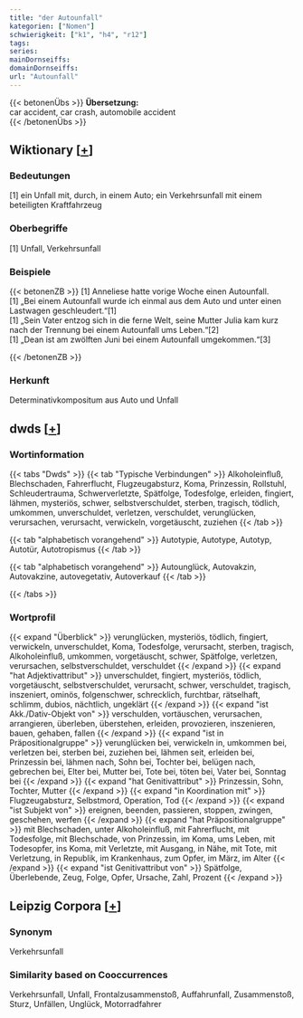 ```yaml
---
title: "der Autounfall"
kategorien: ["Nomen"]
schwierigkeit: ["k1", "h4", "r12"]
tags:
series:
mainDornseiffs:
domainDornseiffs:
url: "Autounfall"
---
```


{{< betonenÜbs >}}
**Übersetzung:**  
car accident, car crash, automobile accident  
{{< /betonenÜbs >}}

## Wiktionary [[+](https://de.wiktionary.org/wiki/Autounfall)]

### Bedeutungen
[1] ein Unfall mit, durch, in einem Auto; ein Verkehrsunfall mit einem beteiligten Kraftfahrzeug  

### Oberbegriffe
[1] Unfall, Verkehrsunfall  

### Beispiele
{{< betonenZB >}}
[1] Anneliese hatte vorige Woche einen Autounfall.  
[1] „Bei einem Autounfall wurde ich einmal aus dem Auto und unter einen Lastwagen geschleudert.“[1]  
[1] „Sein Vater entzog sich in die ferne Welt, seine Mutter Julia kam kurz nach der Trennung bei einem Autounfall ums Leben.“[2]  
[1] „Dean ist am zwölften Juni bei einem Autounfall umgekommen.“[3]  

{{< /betonenZB >}}
### Herkunft
Determinativkompositum aus Auto und Unfall  



## dwds [[+](https://www.dwds.de/wb/Autounfall)]

### Wortinformation
{{< tabs "Dwds" >}}
{{< tab "Typische Verbindungen" >}}
Alkoholeinfluß, Blechschaden, Fahrerflucht, Flugzeugabsturz, Koma, Prinzessin, Rollstuhl, Schleudertrauma, Schwerverletzte, Spätfolge, Todesfolge, erleiden, fingiert, lähmen, mysteriös, schwer, selbstverschuldet, sterben, tragisch, tödlich, umkommen, unverschuldet, verletzen, verschuldet, verunglücken, verursachen, verursacht, verwickeln, vorgetäuscht, zuziehen
{{< /tab >}}

{{< tab "alphabetisch vorangehend" >}}
Autotypie, Autotype, Autotyp, Autotür, Autotropismus
{{< /tab >}}

{{< tab "alphabetisch vorangehend" >}}
Autounglück, Autovakzin, Autovakzine, autovegetativ, Autoverkauf
{{< /tab >}}

{{< /tabs >}}

### Wortprofil
{{< expand "Überblick" >}} verunglücken, mysteriös, tödlich, fingiert, verwickeln, unverschuldet, Koma, Todesfolge, verursacht, sterben, tragisch, Alkoholeinfluß, umkommen, vorgetäuscht, schwer, Spätfolge, verletzen, verursachen, selbstverschuldet, verschuldet {{< /expand >}}
{{< expand "hat Adjektivattribut" >}} unverschuldet, fingiert, mysteriös, tödlich, vorgetäuscht, selbstverschuldet, verursacht, schwer, verschuldet, tragisch, inszeniert, ominös, folgenschwer, schrecklich, furchtbar, rätselhaft, schlimm, dubios, nächtlich, ungeklärt {{< /expand >}}
{{< expand "ist Akk./Dativ-Objekt von" >}} verschulden, vortäuschen, verursachen, arrangieren, überleben, überstehen, erleiden, provozieren, inszenieren, bauen, gehaben, fallen {{< /expand >}}
{{< expand "ist in Präpositionalgruppe" >}} verunglücken bei, verwickeln in, umkommen bei, verletzen bei, sterben bei, zuziehen bei, lähmen seit, erleiden bei, Prinzessin bei, lähmen nach, Sohn bei, Tochter bei, belügen nach, gebrechen bei, Elter bei, Mutter bei, Tote bei, töten bei, Vater bei, Sonntag bei {{< /expand >}}
{{< expand "hat Genitivattribut" >}} Prinzessin, Sohn, Tochter, Mutter {{< /expand >}}
{{< expand "in Koordination mit" >}} Flugzeugabsturz, Selbstmord, Operation, Tod {{< /expand >}}
{{< expand "ist Subjekt von" >}} ereignen, beenden, passieren, stoppen, zwingen, geschehen, werfen {{< /expand >}}
{{< expand "hat Präpositionalgruppe" >}} mit Blechschaden, unter Alkoholeinfluß, mit Fahrerflucht, mit Todesfolge, mit Blechschade, von Prinzessin, im Koma, ums Leben, mit Todesopfer, ins Koma, mit Verletzte, mit Ausgang, in Nähe, mit Tote, mit Verletzung, in Republik, im Krankenhaus, zum Opfer, im März, im Alter {{< /expand >}}
{{< expand "ist Genitivattribut von" >}} Spätfolge, Überlebende, Zeug, Folge, Opfer, Ursache, Zahl, Prozent {{< /expand >}}

## Leipzig Corpora [[+](https://corpora.uni-leipzig.de/en/res?word=Autounfall&corpusId=deu_newscrawl-public_2018)]


### Synonym
Verkehrsunfall


### Similarity based on Cooccurrences
Verkehrsunfall, Unfall, Frontalzusammenstoß, Auffahrunfall, Zusammenstoß, Sturz, Unfällen, Unglück, Motorradfahrer

